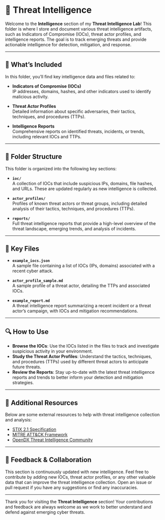 # 🧠 Threat Intelligence

Welcome to the **Intelligence** section of my **Threat Intelligence Lab**! This folder is where I store and document various threat intelligence artifacts, such as Indicators of Compromise (IOCs), threat actor profiles, and intelligence reports. The goal is to track emerging threats and provide actionable intelligence for detection, mitigation, and response.

---

## 📌 What’s Included

In this folder, you’ll find key intelligence data and files related to:

- **Indicators of Compromise (IOCs)**  
  IP addresses, domains, hashes, and other indicators used to identify malicious activity.

- **Threat Actor Profiles**  
  Detailed information about specific adversaries, their tactics, techniques, and procedures (TTPs).

- **Intelligence Reports**  
  Comprehensive reports on identified threats, incidents, or trends, including relevant IOCs and TTPs.

---

## 📂 Folder Structure

This folder is organized into the following key sections:

- **`ioc/`**  
  A collection of IOCs that include suspicious IPs, domains, file hashes, and URLs. These are updated regularly as new intelligence is collected.

- **`actor_profiles/`**  
  Profiles of known threat actors or threat groups, including detailed analysis of their tactics, techniques, and procedures (TTPs).

- **`reports/`**  
  Full threat intelligence reports that provide a high-level overview of the threat landscape, emerging trends, and analysis of incidents.

---

## 📝 Key Files

- **`example_iocs.json`**  
  A sample file containing a list of IOCs (IPs, domains) associated with a recent cyber attack.

- **`actor_profile_sample.md`**  
  A sample profile of a threat actor, detailing the TTPs and associated IOCs.

- **`example_report.md`**  
  A threat intelligence report summarizing a recent incident or a threat actor’s campaign, with IOCs and mitigation recommendations.

---

## 🔍 How to Use

- **Browse the IOCs**: Use the IOCs listed in the files to track and investigate suspicious activity in your environment.
- **Study the Threat Actor Profiles**: Understand the tactics, techniques, and procedures (TTPs) used by different threat actors to anticipate future threats.
- **Review the Reports**: Stay up-to-date with the latest threat intelligence reports and trends to better inform your detection and mitigation strategies.

---

## 🔗 Additional Resources

Below are some external resources to help with threat intelligence collection and analysis:

- [STIX 2.1 Specification](https://oasis-open.github.io/cti-documentation/)
- [MITRE ATT&CK Framework](https://attack.mitre.org/)
- [OpenDX Threat Intelligence Community](https://www.opendx.org/)

---

## 💬 Feedback & Collaboration

This section is continuously updated with new intelligence. Feel free to contribute by adding new IOCs, threat actor profiles, or any other valuable data that can improve the threat intelligence collection. Open an issue or pull request if you have any suggestions or find any inaccuracies.

---

Thank you for visiting the **Threat Intelligence** section! Your contributions and feedback are always welcome as we work to better understand and defend against emerging cyber threats.
